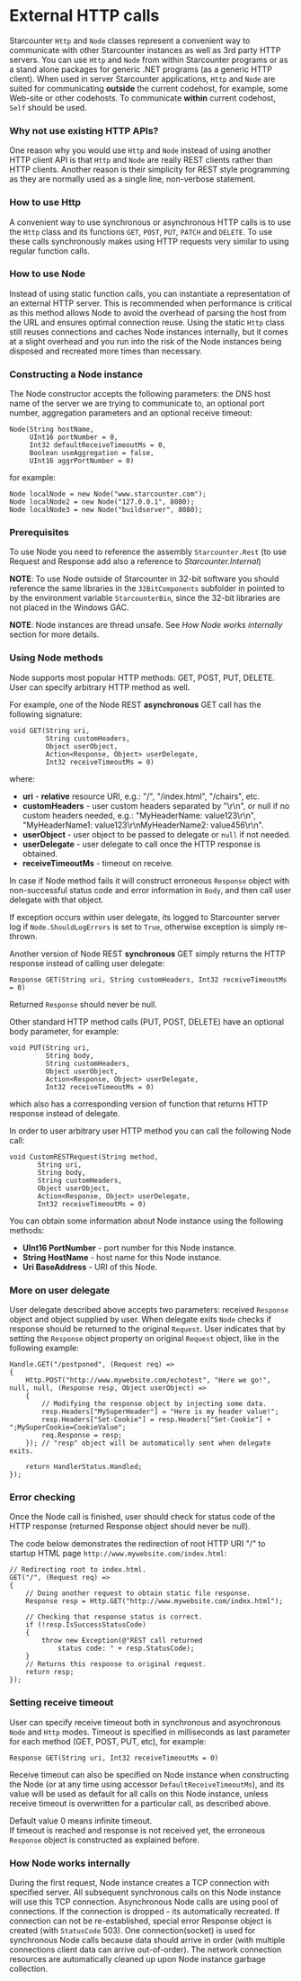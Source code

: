 # External HTTP calls

Starcounter `Http` and `Node` classes represent a convenient way to communicate with other Starcounter instances as well as 3rd party HTTP servers. You can use `Http` and `Node` from within Starcounter programs or as a stand alone packages for generic .NET programs \(as a generic HTTP client\). When used in server Starcounter applications, `Http` and `Node` are suited for communicating **outside** the current codehost, for example, some Web-site or other codehosts. To communicate **within** current codehost, `Self` should be used.

### Why not use existing HTTP APIs?

One reason why you would use `Http` and `Node` instead of using another HTTP client API is that `Http` and `Node` are really REST clients rather than HTTP clients. Another reason is their simplicity for REST style programming as they are normally used as a single line, non-verbose statement.

### How to use Http

A convenient way to use synchronous or asynchronous HTTP calls is to use the `Http` class and its functions `GET`, `POST`, `PUT`, `PATCH` and `DELETE`. To use these calls synchronously makes using HTTP requests very similar to using regular function calls.

### How to use Node

Instead of using static function calls, you can instantiate a representation of an external HTTP server. This is recommended when performance is critical as this method allows Node to avoid the overhead of parsing the host from the URL and ensures optimal connection reuse. Using the static `Http` class still reuses connections and caches Node instances internally, but it comes at a slight overhead and you run into the risk of the Node instances being disposed and recreated more times than necessary.

### Constructing a Node instance

The Node constructor accepts the following parameters: the DNS host name of the server we are trying to communicate to, an optional port number, aggregation parameters and an optional receive timeout:

```
Node(String hostName,
     UInt16 portNumber = 0,
     Int32 defaultReceiveTimeoutMs = 0,
     Boolean useAggregation = false,
     UInt16 aggrPortNumber = 0)
```

for example:

```
Node localNode = new Node("www.starcounter.com");
Node localNode2 = new Node("127.0.0.1", 8080);
Node localNode3 = new Node("buildserver", 8080);
```

### Prerequisites

To use Node you need to reference the assembly `Starcounter.Rest` \(to use Request and Response add also a reference to _Starcounter.Internal_\)

**NOTE**: To use Node outside of Starcounter in 32-bit software you should reference the same libraries in the `32BitComponents` subfolder in pointed to by the environment variable `StarcounterBin`, since the 32-bit libraries are not placed in the Windows GAC.

**NOTE**: Node instances are thread unsafe. See _How Node works internally_ section for more details.

### Using Node methods

Node supports most popular HTTP methods: GET, POST, PUT, DELETE. User can specify arbitrary HTTP method as well.

For example, one of the Node REST **asynchronous** GET call has the following signature:

```
void GET(String uri,
         String customHeaders,
         Object userObject,
         Action<Response, Object> userDelegate,
         Int32 receiveTimeoutMs = 0)
```

where:

* **uri** - **relative** resource URI, e.g.: "/", "/index.html", "/chairs", etc.
* **customHeaders** - user custom headers separated by "\r\n", or null if no custom headers needed, e.g.: "MyHeaderName: value123\r\n", "MyHeaderName1: value123\r\nMyHeaderName2: value456\r\n".
* **userObject** - user object to be passed to delegate or `null` if not needed.
* **userDelegate** - user delegate to call once the HTTP response is obtained.
* **receiveTimeoutMs** - timeout on receive.

In case if Node method fails it will construct erroneous `Response` object with non-successful status code and error information in `Body`, and then call user delegate with that object.

If exception occurs within user delegate, its logged to Starcounter server log if `Node.ShouldLogErrors` is set to `True`, otherwise exception is simply re-thrown.

Another version of Node REST **synchronous** GET simply returns the HTTP response instead of calling user delegate:

```
Response GET(String uri, String customHeaders, Int32 receiveTimeoutMs = 0)
```

Returned `Response` should never be null.

Other standard HTTP method calls \(PUT, POST, DELETE\) have an optional body parameter, for example:

```
void PUT(String uri,
         String body,
         String customHeaders,
         Object userObject,
         Action<Response, Object> userDelegate,
         Int32 receiveTimeoutMs = 0)
```

which also has a corresponding version of function that returns HTTP response instead of delegate.

In order to user arbitrary user HTTP method you can call the following Node call:

```
void CustomRESTRequest(String method,
       String uri,
       String body,
       String customHeaders,
       Object userObject,
       Action<Response, Object> userDelegate,
       Int32 receiveTimeoutMs = 0)
```

You can obtain some information about Node instance using the following methods:

* **UInt16 PortNumber** - port number for this Node instance.
* **String HostName** - host name for this Node instance.
* **Uri BaseAddress** - URI of this Node.

### More on user delegate

User delegate described above accepts two parameters: received `Response` object and object supplied by user. When delegate exits `Node` checks if response should be returned to the original `Request`. User indicates that by setting the `Response` object property on original `Request` object, like in the following example:

```
Handle.GET("/postponed", (Request req) =>
{
    Http.POST("http://www.mywebsite.com/echotest", "Here we go!", null, null, (Response resp, Object userObject) =>
    {
        // Modifying the response object by injecting some data.
        resp.Headers["MySuperHeader"] = "Here is my header value!";
        resp.Headers["Set-Cookie"] = resp.Headers["Set-Cookie"] + ";MySuperCookie=CookieValue";
        req.Response = resp;
    }); // "resp" object will be automatically sent when delegate exits.

    return HandlerStatus.Handled;
});
```

### Error checking

Once the Node call is finished, user should check for status code of the HTTP response \(returned Response object should never be null\).

The code below demonstrates the redirection of root HTTP URI "/" to startup HTML page `http://www.mywebsite.com/index.html`:

```
// Redirecting root to index.html.
GET("/", (Request req) =>
{
    // Doing another request to obtain static file response.
    Response resp = Http.GET("http://www.mywebsite.com/index.html");

    // Checking that response status is correct.
    if (!resp.IsSuccessStatusCode)
    {
        throw new Exception(@"REST call returned
            status code: " + resp.StatusCode);
    }
    // Returns this response to original request.
    return resp;
});
```

### Setting receive timeout

User can specify receive timeout both in synchronous and asynchronous `Node` and `Http` modes. Timeout is specified in milliseconds as last parameter for each method \(GET, POST, PUT, etc\), for example:

```
Response GET(String uri, Int32 receiveTimeoutMs = 0)
```

Receive timeout can also be specified on Node instance when constructing the Node \(or at any time using accessor `DefaultReceiveTimeoutMs`\), and its value will be used as default for all calls on this Node instance, unless receive timeout is overwritten for a particular call, as described above.

Default value 0 means infinite timeout.  
If timeout is reached and response is not received yet, the erroneous `Response` object is constructed as explained before.

### How Node works internally

During the first request, Node instance creates a TCP connection with specified server. All subsequent synchronous calls on this Node instance will use this TCP connection. Asynchronous Node calls are using pool of connections. If the connection is dropped - its automatically recreated. If connection can not be re-established, special error Response object is created \(with `StatusCode` 503\). One connection\(socket\) is used for synchronous Node calls because data should arrive in order \(with multiple connections client data can arrive out-of-order\). The network connection resources are automatically cleaned up upon Node instance garbage collection.

